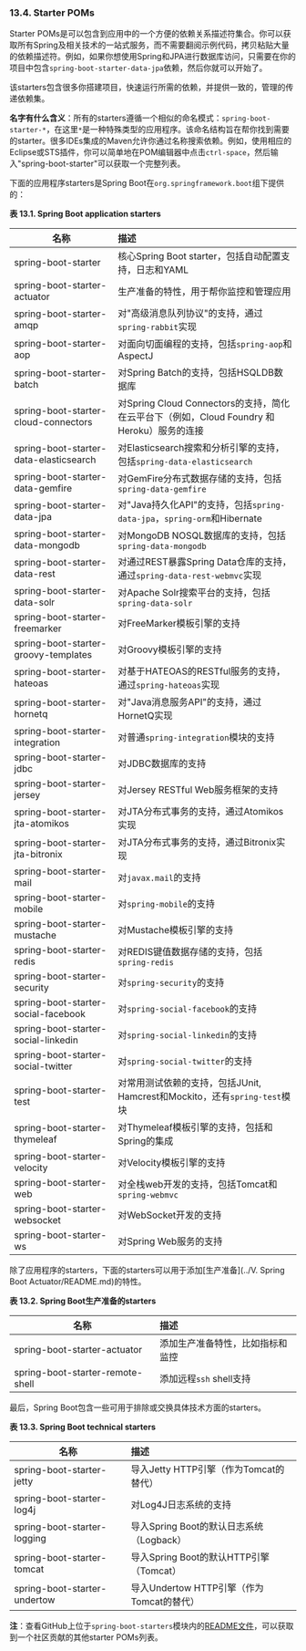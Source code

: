 ### 13.4. Starter POMs

Starter POMs是可以包含到应用中的一个方便的依赖关系描述符集合。你可以获取所有Spring及相关技术的一站式服务，而不需要翻阅示例代码，拷贝粘贴大量的依赖描述符。例如，如果你想使用Spring和JPA进行数据库访问，只需要在你的项目中包含`spring-boot-starter-data-jpa`依赖，然后你就可以开始了。

该starters包含很多你搭建项目，快速运行所需的依赖，并提供一致的，管理的传递依赖集。

**名字有什么含义**：所有的starters遵循一个相似的命名模式：`spring-boot-starter-*`，在这里`*`是一种特殊类型的应用程序。该命名结构旨在帮你找到需要的starter。很多IDEs集成的Maven允许你通过名称搜索依赖。例如，使用相应的Eclipse或STS插件，你可以简单地在POM编辑器中点击`ctrl-space`，然后输入"spring-boot-starter"可以获取一个完整列表。

下面的应用程序starters是Spring Boot在`org.springframework.boot`组下提供的：

**表 13.1. Spring Boot application starters** 

|名称|描述|
|------|:-----|
|spring-boot-starter|核心Spring Boot starter，包括自动配置支持，日志和YAML|
|spring-boot-starter-actuator|生产准备的特性，用于帮你监控和管理应用|
|spring-boot-starter-amqp|对"高级消息队列协议"的支持，通过`spring-rabbit`实现|
|spring-boot-starter-aop|对面向切面编程的支持，包括`spring-aop`和AspectJ|
|spring-boot-starter-batch|对Spring Batch的支持，包括HSQLDB数据库|
|spring-boot-starter-cloud-connectors|对Spring Cloud Connectors的支持，简化在云平台下（例如，Cloud Foundry 和Heroku）服务的连接|
|spring-boot-starter-data-elasticsearch|对Elasticsearch搜索和分析引擎的支持，包括`spring-data-elasticsearch`|
|spring-boot-starter-data-gemfire|对GemFire分布式数据存储的支持，包括`spring-data-gemfire`|
|spring-boot-starter-data-jpa|对"Java持久化API"的支持，包括`spring-data-jpa`，`spring-orm`和Hibernate|
|spring-boot-starter-data-mongodb|对MongoDB NOSQL数据库的支持，包括`spring-data-mongodb`|
|spring-boot-starter-data-rest|对通过REST暴露Spring Data仓库的支持，通过`spring-data-rest-webmvc`实现|
|spring-boot-starter-data-solr|对Apache Solr搜索平台的支持，包括`spring-data-solr`|
|spring-boot-starter-freemarker|对FreeMarker模板引擎的支持|
|spring-boot-starter-groovy-templates|对Groovy模板引擎的支持|
|spring-boot-starter-hateoas|对基于HATEOAS的RESTful服务的支持，通过`spring-hateoas`实现|
|spring-boot-starter-hornetq|对"Java消息服务API"的支持，通过HornetQ实现|
|spring-boot-starter-integration|对普通`spring-integration`模块的支持|
|spring-boot-starter-jdbc|对JDBC数据库的支持|
|spring-boot-starter-jersey|对Jersey RESTful Web服务框架的支持|
|spring-boot-starter-jta-atomikos|对JTA分布式事务的支持，通过Atomikos实现|
|spring-boot-starter-jta-bitronix|对JTA分布式事务的支持，通过Bitronix实现|
|spring-boot-starter-mail|对`javax.mail`的支持|
|spring-boot-starter-mobile|对`spring-mobile`的支持|
|spring-boot-starter-mustache|对Mustache模板引擎的支持|
|spring-boot-starter-redis|对REDIS键值数据存储的支持，包括`spring-redis`|
|spring-boot-starter-security|对`spring-security`的支持|
|spring-boot-starter-social-facebook|对`spring-social-facebook`的支持|
|spring-boot-starter-social-linkedin|对`spring-social-linkedin`的支持|
|spring-boot-starter-social-twitter|对`spring-social-twitter`的支持|
|spring-boot-starter-test|对常用测试依赖的支持，包括JUnit, Hamcrest和Mockito，还有`spring-test`模块|
|spring-boot-starter-thymeleaf|对Thymeleaf模板引擎的支持，包括和Spring的集成|
|spring-boot-starter-velocity|对Velocity模板引擎的支持|
|spring-boot-starter-web|对全栈web开发的支持，包括Tomcat和`spring-webmvc`|
|spring-boot-starter-websocket|对WebSocket开发的支持|
|spring-boot-starter-ws|对Spring Web服务的支持|

除了应用程序的starters，下面的starters可以用于添加[生产准备](../V. Spring Boot Actuator/README.md)的特性。

**表 13.2. Spring Boot生产准备的starters**

|名称|描述|
|----|:----|
|spring-boot-starter-actuator|添加生产准备特性，比如指标和监控|
|spring-boot-starter-remote-shell|添加远程`ssh` shell支持|

最后，Spring Boot包含一些可用于排除或交换具体技术方面的starters。

**表 13.3. Spring Boot technical starters**

|名称|描述|
|------|:------|
|spring-boot-starter-jetty|导入Jetty HTTP引擎（作为Tomcat的替代）|
|spring-boot-starter-log4j|对Log4J日志系统的支持|
|spring-boot-starter-logging|导入Spring Boot的默认日志系统（Logback）|
|spring-boot-starter-tomcat|导入Spring Boot的默认HTTP引擎（Tomcat）|
|spring-boot-starter-undertow|导入Undertow HTTP引擎（作为Tomcat的替代）|

**注**：查看GitHub上位于`spring-boot-starters`模块内的[README文件](http://github.com/spring-projects/spring-boot/tree/master/spring-boot-starters/README.adoc)，可以获取到一个社区贡献的其他starter POMs列表。

